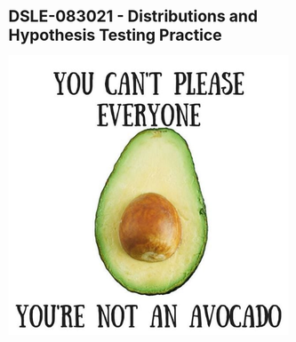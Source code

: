 # DSLE-083021 - Distributions and Hypothesis Testing Practice

![avocado image](images/Avocado-cantpleaseeveryone.jpg)
